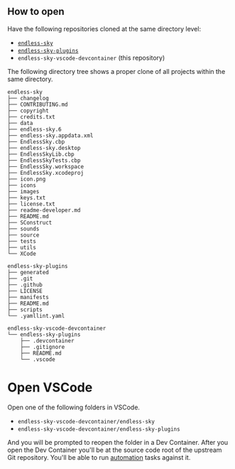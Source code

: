 How to open
-----------

Have the following repositories cloned at the same directory level:

- [`endless-sky`][es-git]
- [`endless-sky-plugins`][esp]
- `endless-sky-vscode-devcontainer` (this repository)

The following directory tree shows a proper clone of all projects within the
same directory.

```
endless-sky
├── changelog
├── CONTRIBUTING.md
├── copyright
├── credits.txt
├── data
├── endless-sky.6
├── endless-sky.appdata.xml
├── EndlessSky.cbp
├── endless-sky.desktop
├── EndlessSkyLib.cbp
├── EndlessSkyTests.cbp
├── EndlessSky.workspace
├── EndlessSky.xcodeproj
├── icon.png
├── icons
├── images
├── keys.txt
├── license.txt
├── readme-developer.md
├── README.md
├── SConstruct
├── sounds
├── source
├── tests
├── utils
└── XCode

endless-sky-plugins
├── generated
├── .git
├── .github
├── LICENSE
├── manifests
├── README.md
├── scripts
└── .yamllint.yaml

endless-sky-vscode-devcontainer
└── endless-sky-plugins
    ├── .devcontainer
    ├── .gitignore
    ├── README.md
    └── .vscode
```

# Open VSCode

Open one of the following folders in VSCode.

* `endless-sky-vscode-devcontainer/endless-sky`
* `endless-sky-vscode-devcontainer/endless-sky-plugins`

And you will be prompted to reopen the folder in a Dev Container.  After you
open the Dev Container you'll be at the source code root of the upstream Git
repository.  You'll be able to run [automation](how-to-run-tasks.md) tasks
against it.

[es-git]: https://github.com/endless-sky/endless-sky
[esp]: https://github.com/EndlessSkyCommunity/endless-sky-plugins
